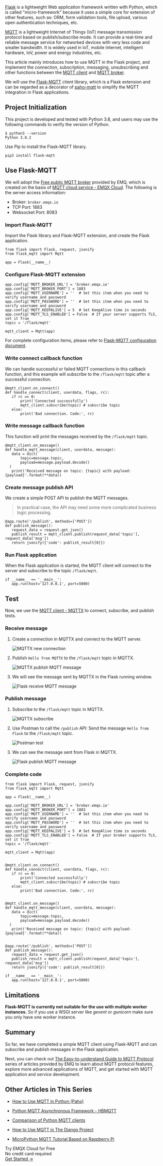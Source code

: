 [Flask](https://flask.palletsprojects.com/en/2.1.x/) is a lightweight Web application framework written with Python, which is called "micro-framework" because it uses a simple core for extension of other features, such as: ORM, form validation tools, file upload, various open authentication techniques, etc.  

[MQTT](https://mqtt.org/) is a lightweight Internet of Things (IoT) message transmission protocol based on publish/subscribe mode. It can provide a real-time and reliable message service for networked devices with very less code and smaller bandwidth. It is widely used in IoT, mobile Internet, intelligent hardware, IoV, power and energy industries, etc.

This article mainly introduces how to use MQTT in the Flask project, and implement the connection, subscription, messaging, unsubscribing and other functions between the  [MQTT client](https://www.emqx.com/en/blog/introduction-to-the-commonly-used-mqtt-client-library) and [MQTT broker](https://www.emqx.io/).

We will use the [Flask-MQTT](https://flask-mqtt.readthedocs.io/en/latest/index.html) client library, which is a Flask extension and can be regarded as a decorator of [paho-mqtt](https://www.eclipse.org/paho/clients/python/) to simplify the MQTT integration in Flask applications.

## Project Initialization

This project is developed and tested with Python 3.8, and users may use the following commands to verify the version of Python.

```
$ python3 --version
Python 3.8.2
```

Use Pip to install the Flask-MQTT library.

```
pip3 install flask-mqtt
```

## Use Flask-MQTT

We will adopt the [Free public MQTT broker](https://www.emqx.com/en/mqtt/public-mqtt5-broker) provided by EMQ, which is created on the basis of [MQTT cloud service - EMQX Cloud](https://www.emqx.com/en/cloud). The following is the server access information:

- Broker: `broker.emqx.io`
- TCP Port: 1883
- Websocket Port: 8083

### Import Flask-MQTT

Import the Flask library and Flask-MQTT extension, and create the Flask application.

```
from flask import Flask, request, jsonify
from flask_mqtt import Mqtt

app = Flask(__name__)
```

### Configure Flask-MQTT extension

```
app.config['MQTT_BROKER_URL'] = 'broker.emqx.io'
app.config['MQTT_BROKER_PORT'] = 1883
app.config['MQTT_USERNAME'] = ''  # Set this item when you need to verify username and password
app.config['MQTT_PASSWORD'] = ''  # Set this item when you need to verify username and password
app.config['MQTT_KEEPALIVE'] = 5  # Set KeepAlive time in seconds
app.config['MQTT_TLS_ENABLED'] = False  # If your server supports TLS, set it True
topic = '/flask/mqtt'

mqtt_client = Mqtt(app)
```

For complete configuration items, please refer to [Flask-MQTT configuration document](https://flask-mqtt.readthedocs.io/en/latest/configuration.html).

### Write connect callback function

We can handle successful or failed MQTT connections in this callback function, and this example will subscribe to the `/flask/mqtt` topic after a successful connection.

```
@mqtt_client.on_connect()
def handle_connect(client, userdata, flags, rc):
   if rc == 0:
       print('Connected successfully')
       mqtt_client.subscribe(topic) # subscribe topic
   else:
       print('Bad connection. Code:', rc)
```

### Write message callback function

This function will print the messages received by the `/flask/mqtt` topic.

```
@mqtt_client.on_message()
def handle_mqtt_message(client, userdata, message):
   data = dict(
       topic=message.topic,
       payload=message.payload.decode()
  )
   print('Received message on topic: {topic} with payload: {payload}'.format(**data))
```

### Create message publish API

We create a simple POST API to publish the MQTT messages.

> In practical case, the API may need some more complicated business logic processing.

```
@app.route('/publish', methods=['POST'])
def publish_message():
   request_data = request.get_json()
   publish_result = mqtt_client.publish(request_data['topic'], request_data['msg'])
   return jsonify({'code': publish_result[0]})
```

### **Run Flask application**

When the Flask application is started, the MQTT client will connect to the server and subscribe to the topic `/flask/mqtt`.

```
if __name__ == '__main__':
   app.run(host='127.0.0.1', port=5000)
```

## Test

Now, we use the [MQTT client - MQTTX](https://mqttx.app) to connect, subscribe, and publish tests.

### Receive message

1. Create a connection in MQTTX and connect to the MQTT server.

   ![MQTTX new connection](https://assets.emqx.com/images/0813905d4d732565476cdbf5275a65e2.png)

2. Publish `Hello from MQTTX` to the `/flask/mqtt` topic in MQTTX.

   ![MQTTX publish MQTT message](https://assets.emqx.com/images/b4b533b9113da3735304c7b38397aa12.png)

3. We will see the message sent by MQTTX in the Flask running window.

   ![Flask receive MQTT message](https://assets.emqx.com/images/ce56d6aa495c5193f0fe8fd63c911c40.png)


### Publish message

1. Subscribe to the `/flask/mqtt` topic in MQTTX.

   ![MQTTX subscribe](https://assets.emqx.com/images/b2d98f1d30a9158444c2894294014dcf.png)

2. Use Postman to call the `/publish` API: Send the message `Hello from Flask` to the `/flask/mqtt` topic.

   ![Postman test](https://assets.emqx.com/images/901ac5434b526edd82c413c26cf21c72.png)

3. We can see the message sent from Flask in MQTTX.

   ![Flask publish MQTT message](https://assets.emqx.com/images/3bcb310ab66fdb20b2f3d169673dd4b7.png)


### Complete code

```
from flask import Flask, request, jsonify
from flask_mqtt import Mqtt

app = Flask(__name__)

app.config['MQTT_BROKER_URL'] = 'broker.emqx.io'
app.config['MQTT_BROKER_PORT'] = 1883
app.config['MQTT_USERNAME'] = ''  # Set this item when you need to verify username and password
app.config['MQTT_PASSWORD'] = ''  # Set this item when you need to verify username and password
app.config['MQTT_KEEPALIVE'] = 5  # Set KeepAlive time in seconds
app.config['MQTT_TLS_ENABLED'] = False  # If your broker supports TLS, set it True
topic = '/flask/mqtt'

mqtt_client = Mqtt(app)


@mqtt_client.on_connect()
def handle_connect(client, userdata, flags, rc):
   if rc == 0:
       print('Connected successfully')
       mqtt_client.subscribe(topic) # subscribe topic
   else:
       print('Bad connection. Code:', rc)


@mqtt_client.on_message()
def handle_mqtt_message(client, userdata, message):
   data = dict(
       topic=message.topic,
       payload=message.payload.decode()
  )
   print('Received message on topic: {topic} with payload: {payload}'.format(**data))


@app.route('/publish', methods=['POST'])
def publish_message():
   request_data = request.get_json()
   publish_result = mqtt_client.publish(request_data['topic'], request_data['msg'])
   return jsonify({'code': publish_result[0]})

if __name__ == '__main__':
   app.run(host='127.0.0.1', port=5000)
```

## Limitations

**Flask-MQTT is currently not suitable for the use with multiple worker instances.** So if you use a WSGI server like *gevent* or *gunicorn* make sure you only have one worker instance.

## Summary

So far, we have completed a simple MQTT client using Flask-MQTT and can subscribe and publish messages in the Flask application.

Next, you can check out [The Easy-to-understand Guide to MQTT Protocol](https://www.emqx.com/en/mqtt) series of articles provided by EMQ to learn about MQTT protocol features, explore more advanced applications of MQTT, and get started with MQTT application and service development.


## Other Articles in This Series

- [How to Use MQTT in Python (Paho)](https://www.emqx.com/en/blog/how-to-use-mqtt-in-python)

- [Python MQTT Asynchronous Framework - HBMQTT](https://www.emqx.com/en/blog/python-async-mqtt-client-hbmqtt)

- [Comparison of Python MQTT clients](https://www.emqx.com/en/blog/comparision-of-python-mqtt-client)

- [How to Use MQTT in The Django Project](https://www.emqx.com/en/blog/how-to-use-mqtt-in-django)

- [MicroPython MQTT Tutorial Based on Raspberry Pi](https://www.emqx.com/en/blog/micro-python-mqtt-tutorial-based-on-raspberry-pi)




<section class="promotion">
    <div>
        Try EMQX Cloud for Free
        <div class="is-size-14 is-text-normal has-text-weight-normal">No credit card required</div>
    </div>
    <a href="https://accounts.emqx.com/signup?continue=https://cloud-intl.emqx.com/console/deployments/0?oper=new" class="button is-gradient px-5">Get Started →</a>
</section>
